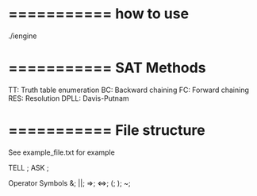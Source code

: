===========
how to use
===========
./iengine <method> <filename>

===========
SAT Methods
===========
TT: Truth table enumeration
BC: Backward chaining
FC: Forward chaining
RES: Resolution
DPLL: Davis-Putnam

===========
File structure
===========
See example_file.txt for example

TELL
<propositional sentences to be pushed into the KB>;
ASK
<symbol query>;

Operator Symbols
&; ||; =>; <=>; (; ); ~;
